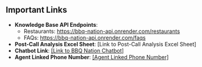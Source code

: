 

## Important Links
- **Knowledge Base API Endpoints**:
  - Restaurants: https://bbq-nation-api.onrender.com/restaurants
  - FAQs: https://bbq-nation-api.onrender.com/faqs
- **Post-Call Analysis Excel Sheet**: [Link to Post-Call Analysis Excel Sheet]
- **Chatbot Link**: [[Link to BBQ Nation Chatbot]](https://dashboard.retellai.com/agents#:~:text=BBQ_Nation_Chatbot)
- **Agent Linked Phone Number**: [[Agent Linked Phone Number]](https://dashboard.retellai.com/agents#:~:text=+1(443)%20363%2D1093)
